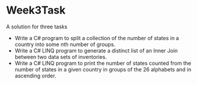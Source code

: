 # Week3Task

A solution for three tasks
 - Write a C# program to split a collection of the number of states in a country into some nth number of groups.
 - Write a C# LINQ program to generate a distinct list of an Inner Join between two data sets of inventories.
 - Write a C# LINQ program to print the number of states counted from the number of states in a given country in groups of the 26 alphabets and in ascending order.
